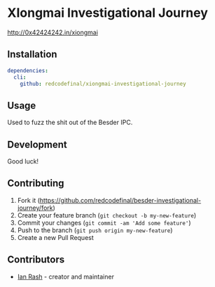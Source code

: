 # XIongmai Investigational Journey

http://0x42424242.in/xiongmai

## Installation

```yaml
dependencies:
  cli:
    github: redcodefinal/xiongmai-investigational-journey
```

## Usage

Used to fuzz the shit out of the Besder IPC.

## Development

Good luck!

## Contributing

1. Fork it (<https://github.com/redcodefinal/besder-investigational-journey/fork>)
2. Create your feature branch (`git checkout -b my-new-feature`)
3. Commit your changes (`git commit -am 'Add some feature'`)
4. Push to the branch (`git push origin my-new-feature`)
5. Create a new Pull Request

## Contributors

- [Ian Rash](https://github.com/your-github-user) - creator and maintainer
